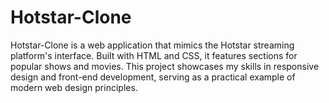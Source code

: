 # Hotstar-Clone
Hotstar-Clone is a web application that mimics the Hotstar streaming platform's interface. Built with HTML and CSS, it features sections for popular shows and movies. This project showcases my skills in responsive design and front-end development, serving as a practical example of modern web design principles.

